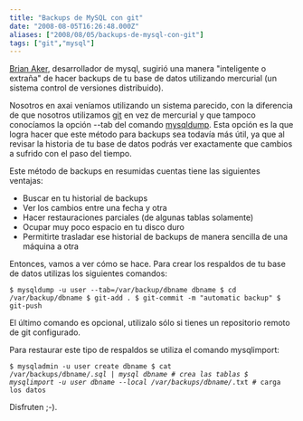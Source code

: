 ```yaml
---
title: "Backups de MySQL con git"
date: "2008-08-05T16:26:48.000Z"
aliases: ["2008/08/05/backups-de-mysql-con-git"]
tags: ["git","mysql"]
---
```


[Brian Aker](http://krow.livejournal.com/593424.html), desarrollador de mysql, sugirió una manera "inteligente o extraña" de hacer backups de tu base de datos utilizando mercurial (un sistema control de versiones distribuido).

Nosotros en axai veníamos utilizando un sistema parecido, con la diferencia de que nosotros utilizamos [git](http://git.or.cz/) en vez de mercurial y que tampoco conocíamos la opción --tab del comando [mysqldump](http://dev.mysql.com/doc/refman/5.0/en/upgrading-to-arch.html). Esta opción es la que logra hacer que este método para backups sea todavía más útil, ya que al revisar la historia de tu base de datos podrás ver exactamente que cambios a sufrido con el paso del tiempo.

Este método de backups en resumidas cuentas tiene las siguientes ventajas:

<ul>
<li>Buscar en tu historial de backups</li>
<li>Ver los cambios entre una fecha y otra</li>
<li>Hacer restauraciones parciales (de algunas tablas solamente)</li>
<li>Ocupar muy poco espacio en tu disco duro</li>
<li>Permitirte trasladar ese historial de backups de manera sencilla de una máquina a otra</li>
</ul>

Entonces, vamos a ver cómo se hace. Para crear los respaldos de tu base de datos utilizas los siguientes comandos:

<code>$ mysqldump -u user --tab=/var/backup/dbname dbname
$ cd /var/backup/dbname
$ git-add .
$ git-commit -m "automatic backup"
$ git-push</code>

El último comando es opcional, utilizalo sólo si tienes un repositorio remoto de git configurado.

Para restaurar este tipo de respaldos se utiliza el comando mysqlimport:

<code>$ mysqladmin -u user create dbname
$ cat /var/backups/dbname/*.sql | mysql dbname   # crea las tablas
$ mysqlimport -u user dbname --local /var/backups/dbname/*.txt   # carga los datos</code>

Disfruten ;-).